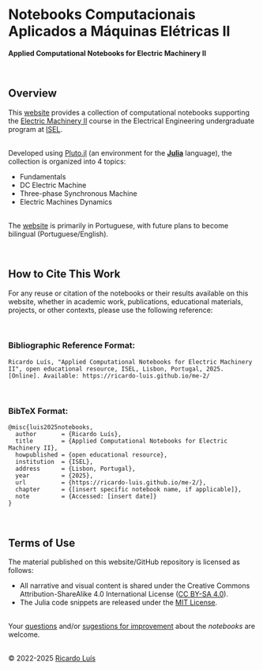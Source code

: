 # Notebooks Computacionais Aplicados a Máquinas Elétricas II
**Applied Computational Notebooks for Electric Machinery II**

&nbsp;
## Overview
This [website](https://ricardo-luis.github.io/me-2/) provides a collection of computational notebooks supporting the [Electric Machinery II](https://www.isel.pt/sites/default/files/FUC_202425_3894.pdf) course in the Electrical Engineering undergraduate program at [ISEL](https://www.isel.pt/en). 

\
Developed using [Pluto.jl](https://plutojl.org/) (an environment for the [**Julia**](https://julialang.org/) language), the collection is organized into 4 topics: 
- Fundamentals
- DC Electric Machine
- Three-phase Synchronous Machine
- Electric Machines Dynamics

\
The [website](https://ricardo-luis.github.io/me-2/) is primarily in Portuguese, with future plans to become bilingual (Portuguese/English).

&nbsp;
## How to Cite This Work
For any reuse or citation of the notebooks or their results available on this website, whether in academic work, publications, educational materials, projects, or other contexts, please use the following reference:

&nbsp;
### Bibliographic Reference Format:
```
Ricardo Luís, "Applied Computational Notebooks for Electric Machinery II", open educational resource, ISEL, Lisbon, Portugal, 2025. [Online]. Available: https://ricardo-luis.github.io/me-2/
```

&nbsp;
### BibTeX Format:
```bitex
@misc{luis2025notebooks,
  author       = {Ricardo Luís},
  title        = {Applied Computational Notebooks for Electric Machinery II},
  howpublished = {open educational resource},
  institution  = {ISEL},
  address      = {Lisbon, Portugal},
  year         = {2025},
  url          = {https://ricardo-luis.github.io/me-2/},
  chapter      = {[insert specific notebook name, if applicable]},
  note         = {Accessed: [insert date]}
}
```

&nbsp;
## Terms of Use
The material published on this website/GitHub repository is licensed as follows:
- All narrative and visual content is shared under the Creative Commons Attribution-ShareAlike 4.0 International License ([CC BY-SA 4.0](http://creativecommons.org/licenses/by-sa/4.0/)).
- The Julia code snippets are released under the [MIT License](https://opensource.org/licenses/MIT).

\
Your [questions](https://github.com/Ricardo-Luis/me-2/issues) and/or [sugestions for improvement](https://github.com/Ricardo-Luis/me-2/pulls) about the *notebooks* are welcome.

\
© 2022-2025 [Ricardo Luís](https://ricardo-luis.github.io)
